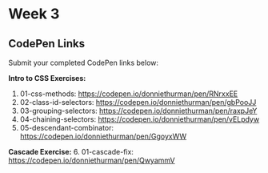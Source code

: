 
# Week 3 

## CodePen Links

Submit your completed CodePen links below:

**Intro to CSS Exercises:**

1. 01-css-methods: https://codepen.io/donniethurman/pen/RNrxxEE
2. 02-class-id-selectors: https://codepen.io/donniethurman/pen/gbPooJJ 
3. 03-grouping-selectors: https://codepen.io/donniethurman/pen/raxpJeY
4. 04-chaining-selectors: https://codepen.io/donniethurman/pen/vELpdyw
5. 05-descendant-combinator: https://codepen.io/donniethurman/pen/GgoyxWW

**Cascade Exercise:** 6. 01-cascade-fix: https://codepen.io/donniethurman/pen/QwyammV 
